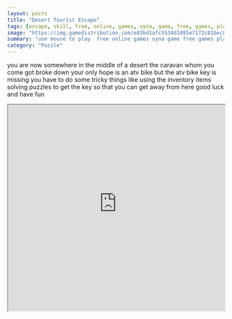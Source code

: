 ```yaml
---
layout: posts
title: "Desert Tourist Escape"
tags: [escape, skill, free, online, games, oyna, game, free, games, play, play, games]
image: "https://img.gamedistribution.com/e83bd1afc5534d1895e7172c81bec813.jpg"
summary: "use mouse to play  free online games oyna game free games play play games"
category: "Puzzle"
---
```


you are now somewhere in the middle of a desert the caravan whom you come got broke down your only hope is an atv bike but the atv bike key is missing you have to do some tricky things like using the inventory items solving puzzles to get the key so that you can get away from here good luck and have fun

<iframe width="100%" height="480px;" src="https://flash.gamedistribution.com?game=e83bd1afc5534d1895e7172c81bec813"></iframe>